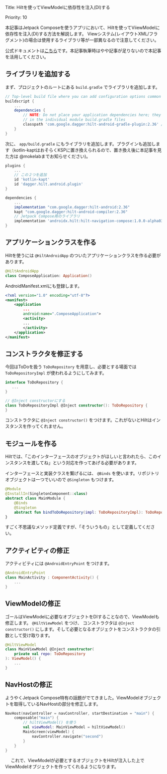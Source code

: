 Title: Hiltを使ってViewModelに依存性を注入(DI)する

Priority: 10

本記事はJetpack Composeを使うアプリにおいて、Hiltを使ってViiewModelに依存性を注入(DI)する方法を解説します。
Viewシステム(レイアウトXML/フラグメント)の場合は使用するライブラリ等が一部異なるので注意してください。

公式ドキュメントは[こちら](https://developer.android.com/jetpack/compose/libraries?hl=ja#hilt)です。本記事執筆時はやや記事が足りないので本記事を活用してください。

## ライブラリを追加する

まず、プロジェクトのルートにある `build.gradle` でライブラリを追加します。

```gradle
// Top-level build file where you can add configuration options common to all sub-projects/modules.
buildscript {
    ...
    dependencies {
        // NOTE: Do not place your application dependencies here; they belong
        // in the individual module build.gradle files
        classpath 'com.google.dagger:hilt-android-gradle-plugin:2.36' // これを追加
    }
}
```

次に、 `app/build.gradle` にもライブラリを追加します。プラグインも追加します（kotlin-kaptはおそらくKSPに置き換えられるので、置き換え後に本記事を見た方は @mokelabまでお知らせください)。

```gradle
plugins {
    ...
    // この２つを追加
    id 'kotlin-kapt'
    id 'dagger.hilt.android.plugin'
}

dependencies {
    ...
    implementation "com.google.dagger:hilt-android:2.36"
    kapt "com.google.dagger:hilt-android-compiler:2.36"
    // Jetpack Compose用のライブラリ
    implementation 'androidx.hilt:hilt-navigation-compose:1.0.0-alpha03'
}
```

## アプリケーションクラスを作る

Hiltを使うには `@HiltAndroidApp` のついたアプリケーションクラスを作る必要があります。

```kotlin
@HiltAndroidApp
class ComposeApplication: Application()
```

AndroidManifest.xmlにも登録します。

```xml
<?xml version="1.0" encoding="utf-8"?>
<manifest>
    <application
        ...
        android:name=".ComposeApplication">
        <activity>
        ... 
        </activity>
    </application>
</manifest>
```

## コンストラクタを修正する

今回はToDoを扱う `ToDoRepository` を用意し、必要とする場面では `ToDoRepositoryImpl` が使われるようにしてみます。

```kotlin
interface ToDoRepository {
   ...
}

// @Inject constructorにする
class ToDoRepositoryImpl @Inject constructor(): ToDoRepository {
}
```

コンストラクタに `@Inject constructor()` をつけます。これがないとHiltはインスタンスを作ってくれません。

## モジュールを作る

Hiltでは、「このインターフェースのオブジェクトがほしいと言われたら、このインスタンスを渡してね」という対応を作ってあげる必要があります。

インターフェースと実装クラスを繋げるには、 `@Binds` を使います。リポジトリオブジェクトは一つでいいので `@Singleton` もつけます。

```kotlin
@Module
@InstallIn(SingletonComponent::class)
abstract class MainModule {
    @Binds
    @Singleton
    abstract fun bindToDoRepository(impl: ToDoRepositoryImpl): ToDoRepository
}
```

すごく不思議なメソッド定義ですが、「そういうもの」として定義してください。

## アクティビティの修正

アクティビティには `@AndroidEntryPoint` をつけます。

```kotlin
@AndroidEntryPoint
class MainActivity : ComponentActivity() {
    ...
}
```

## ViewModelの修正

ゴールはViewModelに必要なオブジェクトをDIすることなので、ViewModelも修正します。 `@HiltViewModel` をつけ、
コンストラクタは `@Inject constructor()` にします。そして必要となるオブジェクトをコンストラクタの引数として受け取ります。

```kotlin
@HiltViewModel
class MainViewModel @Inject constructor(
    private val repo: ToDoRepository
): ViewModel() {
    ...
}
```

## NavHostの修正

ようやくJetpack Compose特有の話題がでてきました。ViewModelオブジェクトを取得しているNavHostの部分を修正します。

```kotlin
NavHost(navController = navController, startDestination = "main") {
    composable("main") {
        // hiltViewModel() を使う
        val viewModel: MainViewModel = hiltViewModel()
        MainScreen(viewModel) {
            navController.navigate("second")
        }
    }
}
```
　
これで、ViewModelが必要とするオブジェクトをHiltが注入した上でViewModelオブジェクトを作ってくれるようになります。



